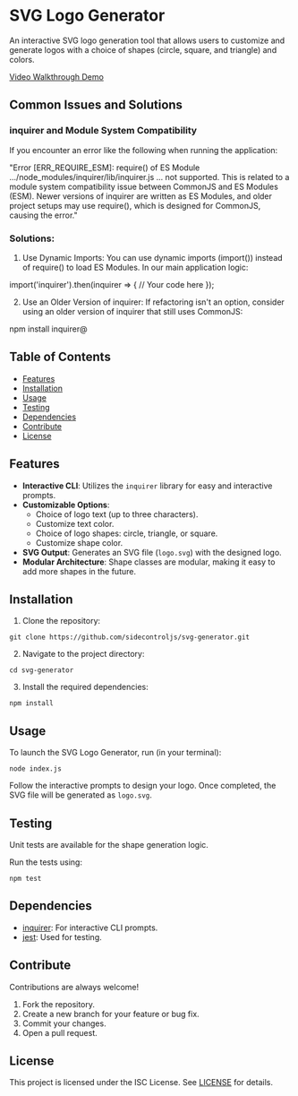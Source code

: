 # SVG Logo Generator

An interactive SVG logo generation tool that allows users to customize and generate logos with a choice of shapes (circle, square, and triangle) and colors.

[Video Walkthrough Demo](https://drive.google.com/file/d/1o_juGioD9CEuMQe4e50l-OzYc_LNEzmY/view)

## Common Issues and Solutions

### inquirer and Module System Compatibility
If you encounter an error like the following when running the application:

"Error [ERR_REQUIRE_ESM]: require() of ES Module .../node_modules/inquirer/lib/inquirer.js ... not supported.
This is related to a module system compatibility issue between CommonJS and ES Modules (ESM). Newer versions of inquirer are written as ES Modules, and older project setups may use require(), which is designed for CommonJS, causing the error."

### Solutions:
1. Use Dynamic Imports: You can use dynamic imports (import()) instead of require() to load ES Modules. In our main application logic:


import('inquirer').then(inquirer => {
    // Your code here
});

2. Use an Older Version of inquirer: If refactoring isn't an option, consider using an older version of inquirer that still uses CommonJS:

npm install inquirer@<version>

## Table of Contents

- [Features](#features)
- [Installation](#installation)
- [Usage](#usage)
- [Testing](#testing)
- [Dependencies](#dependencies)
- [Contribute](#contribute)
- [License](#license)

## Features

- **Interactive CLI**: Utilizes the `inquirer` library for easy and interactive prompts.
- **Customizable Options**:
  - Choice of logo text (up to three characters).
  - Customize text color.
  - Choice of logo shapes: circle, triangle, or square.
  - Customize shape color.
- **SVG Output**: Generates an SVG file (`logo.svg`) with the designed logo.
- **Modular Architecture**: Shape classes are modular, making it easy to add more shapes in the future.

## Installation

1. Clone the repository:

```
git clone https://github.com/sidecontroljs/svg-generator.git
```

2. Navigate to the project directory:

```
cd svg-generator
```

3. Install the required dependencies:

```
npm install
```

## Usage

To launch the SVG Logo Generator, run (in your terminal):

```
node index.js
```

Follow the interactive prompts to design your logo. Once completed, the SVG file will be generated as `logo.svg`.

## Testing

Unit tests are available for the shape generation logic.

Run the tests using:

```
npm test
```

## Dependencies

- [inquirer](https://www.npmjs.com/package/inquirer): For interactive CLI prompts.
- [jest](https://jestjs.io/): Used for testing.

## Contribute

Contributions are always welcome!

1. Fork the repository.
2. Create a new branch for your feature or bug fix.
3. Commit your changes.
4. Open a pull request.

## License

This project is licensed under the ISC License. See [LICENSE](LICENSE.md) for details.
